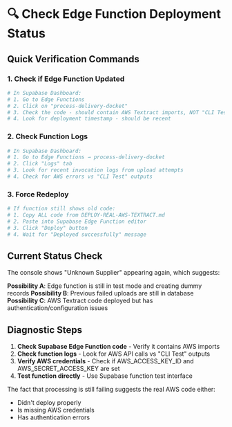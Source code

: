 # 🔍 Check Edge Function Deployment Status

## Quick Verification Commands

### 1. Check if Edge Function Updated
```bash
# In Supabase Dashboard:
# 1. Go to Edge Functions
# 2. Click on "process-delivery-docket" 
# 3. Check the code - should contain AWS Textract imports, NOT "CLI Test"
# 4. Look for deployment timestamp - should be recent
```

### 2. Check Function Logs
```bash
# In Supabase Dashboard:
# 1. Go to Edge Functions → process-delivery-docket
# 2. Click "Logs" tab
# 3. Look for recent invocation logs from upload attempts
# 4. Check for AWS errors vs "CLI Test" outputs
```

### 3. Force Redeploy
```bash
# If function still shows old code:
# 1. Copy ALL code from DEPLOY-REAL-AWS-TEXTRACT.md
# 2. Paste into Supabase Edge Function editor
# 3. Click "Deploy" button
# 4. Wait for "Deployed successfully" message
```

## Current Status Check

The console shows "Unknown Supplier" appearing again, which suggests:

**Possibility A**: Edge function is still in test mode and creating dummy records
**Possibility B**: Previous failed uploads are still in database  
**Possibility C**: AWS Textract code deployed but has authentication/configuration issues

## Diagnostic Steps

1. **Check Supabase Edge Function code** - Verify it contains AWS imports
2. **Check function logs** - Look for AWS API calls vs "CLI Test" outputs
3. **Verify AWS credentials** - Check if AWS_ACCESS_KEY_ID and AWS_SECRET_ACCESS_KEY are set
4. **Test function directly** - Use Supabase function test interface

The fact that processing is still failing suggests the real AWS code either:
- Didn't deploy properly
- Is missing AWS credentials  
- Has authentication errors